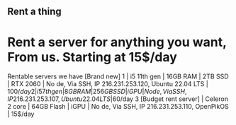 ## Rent a thing
# Rent a server for anything you want, From us. Starting at 15$/day

Rentable servers we have [Brand new]
1 | i5 11th gen | 16GB RAM | 2TB SSD | RTX 2060 | No de, Via SSH, IP 216.231.253.120, Ubuntu 22.04 LTS | 100$/day
2 | i5 7th gen | 8GB RAM | 256GB SSD | iGPU | No de, Via SSH, IP 216.231.253.107, Ubuntu 22.04 LTS | 60$/day
3 [Budget rent server] | Celeron 2 core | 64GB Flash | iGPU | No de, Via SSH, IP 216.231.253.110, OpenPikOS | 15$/day
